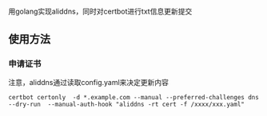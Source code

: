 # 
用golang实现aliddns，同时对certbot进行txt信息更新提交
## 使用方法
### 申请证书
注意，aliddns通过读取config.yaml来决定更新内容
```shell
certbot certonly  -d *.example.com --manual --preferred-challenges dns --dry-run  --manual-auth-hook "aliddns -rt cert -f /xxxx/xxx.yaml"
```